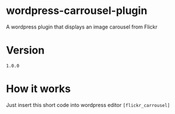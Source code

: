 # wordpress-carrousel-plugin

A wordpress plugin that displays an image carousel from Flickr

# Version

``1.0.0``

# How it works

Just insert this short code into wordpress editor
``[flickr_carrousel]``
